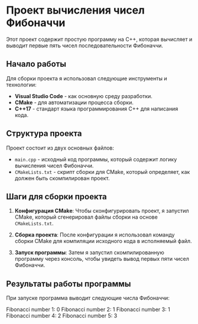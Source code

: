 # Проект вычисления чисел Фибоначчи

Этот проект содержит простую программу на C++, которая вычисляет и выводит первые пять чисел последовательности Фибоначчи.

## Начало работы

Для сборки проекта я использовал следующие инструменты и технологии:

- **Visual Studio Code** - как основную среду разработки.
- **CMake** - для автоматизации процесса сборки.
- **C++17** - стандарт языка программирования C++ для написания кода.

## Структура проекта

Проект состоит из двух основных файлов:

- `main.cpp` - исходный код программы, который содержит логику вычисления чисел Фибоначчи.
- `CMakeLists.txt` - скрипт сборки для CMake, который определяет, как должен быть скомпилирован проект.

## Шаги для сборки проекта

1. **Конфигурация CMake**:
   Чтобы сконфигурировать проект, я запустил CMake, который сгенерировал файлы сборки на основе `CMakeLists.txt`.

2. **Сборка проекта**:
   После конфигурации я использовал команду сборки CMake для компиляции исходного кода в исполняемый файл.

3. **Запуск программы**:
   Затем я запустил скомпилированную программу через консоль, чтобы увидеть вывод первых пяти чисел Фибоначчи.

## Результаты работы программы

При запуске программа выводит следующие числа Фибоначчи:

Fibonacci number 1: 0
Fibonacci number 2: 1
Fibonacci number 3: 1
Fibonacci number 4: 2
Fibonacci number 5: 3
